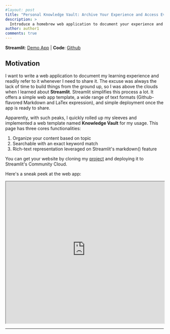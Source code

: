 ```yaml
---
#layout: post
title: "Personal Knowledge Vault: Archive Your Experience and Access Everywhere"
description: >
  Introduce a homebrew web application to document your experience and publicly accessed via streamlit community cloud. 
author: author1
comments: true
---
```


**Streamlit**: <a href="https://knowledge-vault.streamlit.app/">Demo App</a> | 
**Code**: <a href="https://github.com/hovinh/knowledge-vault">Github</a> 

## Motivation

I want to write a web application to document my learning experience and readily refer to it whenever I need to share it.
The excuse was always the lack of time to build things from the ground up, so I was above the clouds when I learned about **Streamlit**. Streamlit simplifies this process a lot.
It offers a simple web app template, a wide range of text formats (Github-flavored Markdown and LaTex expression), and simple deployment once the app is ready to share. 

Apparently, with such peaks, I quickly rolled up my sleeves and implemented a web template named **Knowledge Vault** for my usage. 
This page has three cores functionalities: 
1. Organize your content based on topic
2. Searchable with an exact keyword match
3. Rich-text representation leveraged on Streamlit's markdown() feature

You can get your website by cloning my <a href="https://github.com/hovinh/knowledge-vault">project</a> and deploying it to Streamlit's Community Cloud. 

Here's a sneak peek at the web app: 
<iframe
  src="https://knowledge-vault.streamlit.app?embed=true"
  style="height: 450px; width: 100%;"
></iframe>


---